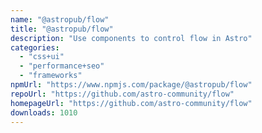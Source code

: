 ```yaml
---
name: "@astropub/flow"
title: "@astropub/flow"
description: "Use components to control flow in Astro"
categories:
  - "css+ui"
  - "performance+seo"
  - "frameworks"
npmUrl: "https://www.npmjs.com/package/@astropub/flow"
repoUrl: "https://github.com/astro-community/flow"
homepageUrl: "https://github.com/astro-community/flow"
downloads: 1010
---
```

